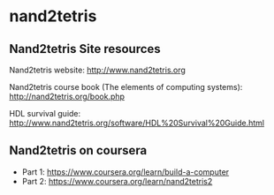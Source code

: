 # nand2tetris

## Nand2tetris Site resources

Nand2tetris website: http://www.nand2tetris.org

Nand2tetris course book (The elements of computing systems): http://nand2tetris.org/book.php

HDL survival guide: http://www.nand2tetris.org/software/HDL%20Survival%20Guide.html

## Nand2tetris on coursera
+ Part 1: https://www.coursera.org/learn/build-a-computer
+ Part 2: https://www.coursera.org/learn/nand2tetris2
